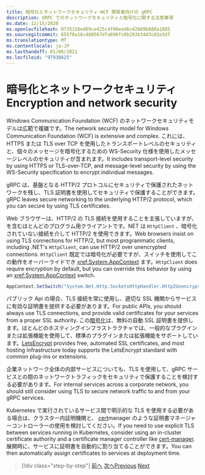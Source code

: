 ```yaml
---
title: 暗号化とネットワークセキュリティ-WCF 開発者向けの gRPC
description: GRPC でのネットワークセキュリティと暗号化に関する注意事項
ms.date: 12/15/2020
ms.openlocfilehash: 0735158ed69ce425c4f00eed6c42689b888a1885
ms.sourcegitcommit: 655f8a16c488567dfa696fc0b293b34d3c81e3df
ms.translationtype: MT
ms.contentlocale: ja-JP
ms.lasthandoff: 01/06/2021
ms.locfileid: "97938625"
---
```

# <a name="encryption-and-network-security"></a><span data-ttu-id="89b6f-103">暗号化とネットワークセキュリティ</span><span class="sxs-lookup"><span data-stu-id="89b6f-103">Encryption and network security</span></span>

<span data-ttu-id="89b6f-104">Windows Communication Foundation (WCF) のネットワークセキュリティモデルは広範で複雑です。</span><span class="sxs-lookup"><span data-stu-id="89b6f-104">The network security model for Windows Communication Foundation (WCF) is extensive and complex.</span></span> <span data-ttu-id="89b6f-105">これには、HTTPS または TLS over TCP を使用したトランスポートレベルのセキュリティと、個々のメッセージを暗号化するための WS-Security 仕様を使用したメッセージレベルのセキュリティが含まれます。</span><span class="sxs-lookup"><span data-stu-id="89b6f-105">It includes transport-level security by using HTTPS or TLS-over-TCP, and message-level security by using the WS-Security specification to encrypt individual messages.</span></span>

<span data-ttu-id="89b6f-106">gRPC は、基盤となる HTTP/2 プロトコルにセキュリティで保護されたネットワークを残し、TLS 証明書を使用してセキュリティで保護することができます。</span><span class="sxs-lookup"><span data-stu-id="89b6f-106">gRPC leaves secure networking to the underlying HTTP/2 protocol, which you can secure by using TLS certificates.</span></span>

<span data-ttu-id="89b6f-107">Web ブラウザーは、HTTP/2 の TLS 接続を使用することを主張していますが、を含むほとんどのプログラム用クライアントです。NET は `HttpClient` 、暗号化されていない接続を介して HTTP/2 を使用できます。</span><span class="sxs-lookup"><span data-stu-id="89b6f-107">Web browsers insist on using TLS connections for HTTP/2, but most programmatic clients, including .NET's `HttpClient`, can use HTTP/2 over unencrypted connections.</span></span> <span data-ttu-id="89b6f-108">`HttpClient` 既定では暗号化が必要ですが、スイッチを使用してこの動作をオーバーライドでき <xref:System.AppContext> ます。</span><span class="sxs-lookup"><span data-stu-id="89b6f-108">`HttpClient` does require encryption by default, but you can override this behavior by using an <xref:System.AppContext> switch.</span></span>

```csharp
AppContext.SetSwitch("System.Net.Http.SocketsHttpHandler.Http2UnencryptedSupport", true);
```

<span data-ttu-id="89b6f-109">パブリック Api の場合、TLS 接続を常に使用し、適切な SSL 機関からサービスに有効な証明書を提供する必要があります。</span><span class="sxs-lookup"><span data-stu-id="89b6f-109">For public APIs, you should always use TLS connections, and provide valid certificates for your services from a proper SSL authority.</span></span> <span data-ttu-id="89b6f-110">この[暗号化](https://letsencrypt.org)は、無料の自動 SSL 証明書を提供します。ほとんどのホスティングインフラストラクチャでは、一般的なプラグインまたは拡張機能を使用して、標準のプラグインまたは拡張機能をサポートしています。</span><span class="sxs-lookup"><span data-stu-id="89b6f-110">[LetsEncrypt](https://letsencrypt.org) provides free, automated SSL certificates, and most hosting infrastructure today supports the LetsEncrypt standard with common plug-ins or extensions.</span></span>

<span data-ttu-id="89b6f-111">企業ネットワーク全体の内部サービスについても、TLS を使用して、gRPC サービスとの間のネットワークトラフィックをセキュリティで保護することを検討する必要があります。</span><span class="sxs-lookup"><span data-stu-id="89b6f-111">For internal services across a corporate network, you should still consider using TLS to secure network traffic to and from your gRPC services.</span></span>

<span data-ttu-id="89b6f-112">Kubernetes で実行されているサービス間で明示的な TLS を使用する必要がある場合は、クラスター内証明機関と、 [cert](https://docs.cert-manager.io/en/latest/)manager のような証明書マネージャーコントローラーの使用を検討してください。</span><span class="sxs-lookup"><span data-stu-id="89b6f-112">If you need to use explicit TLS between services running in Kubernetes, consider using an in-cluster certificate authority and a certificate manager controller like [cert-manager](https://docs.cert-manager.io/en/latest/).</span></span> <span data-ttu-id="89b6f-113">展開時に、サービスに証明書を自動的に割り当てることができます。</span><span class="sxs-lookup"><span data-stu-id="89b6f-113">You can then automatically assign certificates to services at deployment time.</span></span>

>[!div class="step-by-step"]
><span data-ttu-id="89b6f-114">[前へ](channel-credentials.md)
>[次へ](grpc-in-production.md)</span><span class="sxs-lookup"><span data-stu-id="89b6f-114">[Previous](channel-credentials.md)
[Next](grpc-in-production.md)</span></span>
